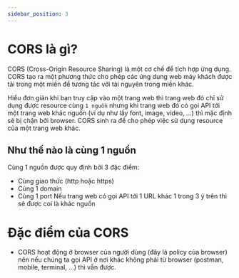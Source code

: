 ```yaml
---
sidebar_position: 3
---
```


# CORS là gì?
CORS (Cross-Origin Resource Sharing) là một cơ chế để tích hợp ứng dụng. CORS tạo ra một phương thức cho phép các ứng dụng web máy khách được tải trong một miền để tương tác với tài nguyên trong miền khác. 

Hiểu đơn giản khi bạn truy cập vào một trang web thì trang web đó chỉ sử dụng được resource cùng `1 nguồn` nhưng khi trang web đó có gọi API tới một trang web khác nguồn (ví dụ như lấy font, image, video, ...) thì mặc định sẽ bị chặn bởi browser. CORS sinh ra để cho phép việc sử dụng resource của một trang web khác.

## Như thế nào là cùng 1 nguồn
Cùng 1 nguồn được quy định bởi 3 đặc điểm:
- Cùng giao thức (http hoặc https)
- Cùng 1 domain
- Cùng 1 port
Nếu trang web có gọi API tới 1 URL khác 1 trong 3 ý trên thì sẽ được coi là khác nguồn


# Đặc điểm của CORS
- CORS hoạt động ở browser của người dùng (đây là policy của browser) nên nếu chúng ta gọi API ở nơi khác không phải từ browser (postman, mobile, terminal, ...) thì vẫn được.



